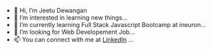 - 👋 Hi, I’m Jeetu Dewangan
- 👀 I’m interested in learning new things...
- 🌱 I’m currently learning Full Stack Javascript Bootcamp at ineuron...
- 💞️ I’m looking  for Web Developement Job...
- 📫 You can connect with me at [LinkedIn](https://www.linkedin.com/in/jeetu-dewangan-63967a23a/) ...

<!---
jeetu16/jeetu16 is a ✨ special ✨ repository because its `README.md` (this file) appears on your GitHub profile.
You can click the Preview link to take a look at your changes.
--->
